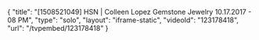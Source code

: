 {
    "title": "[1508521049] HSN | Colleen Lopez Gemstone Jewelry 10.17.2017 - 08 PM",
    "type": "solo",
    "layout": "iframe-static",
    "videoId": "123178418",
    "url": "\/tvpembed\/123178418"
}